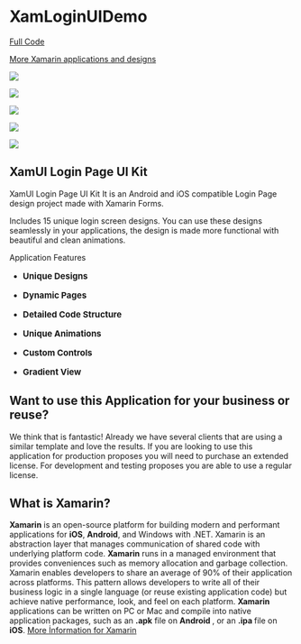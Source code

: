 # XamLoginUIDemo
<a href="https://codecanyon.net/item/xamui-xamarin-forms-login-page-ui-kit/25462132">Full Code</a></p>
<a href="https://codecanyon.net/user/xamdesign/portfolio">More Xamarin applications and designs</a></p>
<p><img src="https://imgur.com/mNuDLRz.png" border="0" /></p>
<p><img src="https://imgur.com/Ut6Iql7.png" border="0" /></p>
<p><a href="https://docs.google.com/document/d/1gZ7fwnI3K_rBB-xc0LTwKVd8rpUR-1RGkakBPIrMHTk/edit?usp=sharing" target="_blank" rel="noopener"> <img src="https://imgur.com/1cUGpjX.png" border="0" /> </a></p>
<p><a href="https://drive.google.com/file/d/16ua1-vR3tzZc5ubUU1D0EydxULZZdJld" target="_blank" rel="noopener"> <img src="https://imgur.com/xUo5PyE.png" border="0" /> </a></p>
<p><a href="https://www.youtube.com/watch?v=09aJqRUe5qo" target="_blank" rel="noopener"> <img src="https://imgur.com/WEUnOo2.png" border="0" /> </a></p>

<h2>XamUI Login Page UI Kit</h2>
<p>XamUI Login Page UI Kit
It is an Android and iOS compatible Login Page design project made with Xamarin Forms.

Includes 15 unique login screen designs.
You can use these designs seamlessly in your applications, the design is made more functional with beautiful and clean animations.
</p>
<p>Application Features</p>
<ul>
<li>
<p style="font-size: 15px;"><strong>Unique Designs</strong></p>
</li>
<li>
<p style="font-size: 15px;"><strong>Dynamic Pages</strong></p>
</li>
<li>
<p style="font-size: 15px;"><strong>Detailed Code Structure </strong></p>
</li>
<li>
<p style="font-size: 15px;"><strong>Unique Animations</strong></p>
</li>
<li>
<p style="font-size: 15px;"><strong>Custom Controls</strong></p>
</li>
<li>
<p style="font-size: 15px;"><strong>Gradient View</strong></p>
</li>
</ul>

<h2>Want to use this Application for your business or reuse?</h2>
<p>We think that is fantastic! Already we have several clients that are using a similar template and love the results. If you are looking to use this application for production proposes you will need to purchase an extended license. For development and testing proposes you are able to use a regular license.</p>
<h2>What is Xamarin?</h2>
<p><strong>Xamarin</strong> is an open-source platform for building modern and performant applications for <strong>iOS</strong>, <strong>Android</strong>, and Windows with .NET. Xamarin is an abstraction layer that manages communication of shared code with underlying platform code. <strong>Xamarin</strong> runs in a managed environment that provides conveniences such as memory allocation and garbage collection. Xamarin enables developers to share an average of 90% of their application across platforms. This pattern allows developers to write all of their business logic in a single language (or reuse existing application code) but achieve native performance, look, and feel on each platform. <strong>Xamarin</strong> applications can be written on PC or Mac and compile into native application packages, such as an <strong>.apk</strong> file on <strong>Android </strong>, or an <strong>.ipa </strong> file on <strong>iOS</strong>. <a href="https://docs.microsoft.com/tr-tr/xamarin/get-started/what-is-xamarin">More İnformation for Xamarin</a></p>

